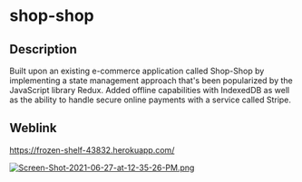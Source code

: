 # shop-shop


## Description
Built upon an existing e-commerce application called Shop-Shop by implementing a state management approach that's been popularized by the JavaScript library Redux. Added
offline capabilities with IndexedDB as well as the ability to handle secure online payments with a service called Stripe.

## Weblink
https://frozen-shelf-43832.herokuapp.com/

[![Screen-Shot-2021-06-27-at-12-35-26-PM.png](https://i.postimg.cc/WpDYzHtM/Screen-Shot-2021-06-27-at-12-35-26-PM.png)](https://postimg.cc/w3pQbFXv)
